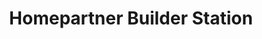 ---
title: "Homepartner Builder Station"
url: /cainta/homepartner-builder-station/
shop: Baustoffe
---